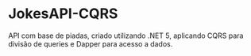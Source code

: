 # JokesAPI-CQRS
API com base de piadas, criado utilizando .NET 5, aplicando CQRS para divisão de queries e Dapper para acesso a dados.
